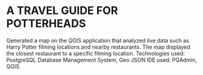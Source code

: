 # A TRAVEL GUIDE FOR POTTERHEADS
Generated a map on the QGIS application that analyzed live data such as Harry Potter filming locations and nearby restaurants. The map displayed the closest restaurant to a specific filming location.
Technologies used: PostgreSQL Database Management System, Geo JSON
IDE used: PGAdmin, QGIS.
